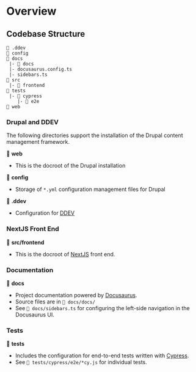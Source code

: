 # Overview

## Codebase Structure

```
📁 .ddev
📁 config
📁 docs
 |- 📁 docs
 |- docusaurus.config.ts
 |- sidebars.ts
📁 src
 |- 📁 frontend
📁 tests
 |- 📁 cypress
    |- 📁 e2e
📁 web
```

### Drupal and DDEV

The following directories support the installation of the Drupal content management framework.

📁 **web**
- This is the docroot of the Drupal installation

📁 **config**
- Storage of `*.yml` configuration management files for Drupal

📁 **.ddev**
- Configuration for [DDEV](https://ddev.readthedocs.io/en/stable/)


### NextJS Front End

📁 **src/frontend**
- This is the docroot of [NextJS](https://nextjs.org/) front end.

### Documentation

📁 **docs**
- Project documentation powered by [Docusaurus](https://docusaurus.io/).
- Source files are in `📁 docs/docs/`
- See `📁 docs/sidebars.ts` for configuring the left-side navigation in the Docusaurus UI.

### Tests

📁 **tests**
- Includes the configuration for end-to-end tests written with [Cypress](https://www.cypress.io/).
- See `📁 tests/cypress/e2e/*cy.js` for individual tests.

